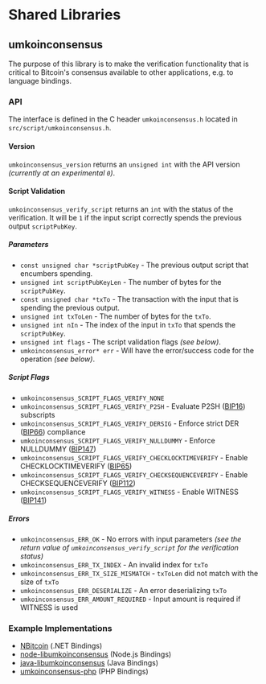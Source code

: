 Shared Libraries
================

## umkoinconsensus

The purpose of this library is to make the verification functionality that is critical to Bitcoin's consensus available to other applications, e.g. to language bindings.

### API

The interface is defined in the C header `umkoinconsensus.h` located in  `src/script/umkoinconsensus.h`.

#### Version

`umkoinconsensus_version` returns an `unsigned int` with the API version *(currently at an experimental `0`)*.

#### Script Validation

`umkoinconsensus_verify_script` returns an `int` with the status of the verification. It will be `1` if the input script correctly spends the previous output `scriptPubKey`.

##### Parameters
- `const unsigned char *scriptPubKey` - The previous output script that encumbers spending.
- `unsigned int scriptPubKeyLen` - The number of bytes for the `scriptPubKey`.
- `const unsigned char *txTo` - The transaction with the input that is spending the previous output.
- `unsigned int txToLen` - The number of bytes for the `txTo`.
- `unsigned int nIn` - The index of the input in `txTo` that spends the `scriptPubKey`.
- `unsigned int flags` - The script validation flags *(see below)*.
- `umkoinconsensus_error* err` - Will have the error/success code for the operation *(see below)*.

##### Script Flags
- `umkoinconsensus_SCRIPT_FLAGS_VERIFY_NONE`
- `umkoinconsensus_SCRIPT_FLAGS_VERIFY_P2SH` - Evaluate P2SH ([BIP16](https://github.com/bitcoin/bips/blob/master/bip-0016.mediawiki)) subscripts
- `umkoinconsensus_SCRIPT_FLAGS_VERIFY_DERSIG` - Enforce strict DER ([BIP66](https://github.com/bitcoin/bips/blob/master/bip-0066.mediawiki)) compliance
- `umkoinconsensus_SCRIPT_FLAGS_VERIFY_NULLDUMMY` - Enforce NULLDUMMY ([BIP147](https://github.com/bitcoin/bips/blob/master/bip-0147.mediawiki))
- `umkoinconsensus_SCRIPT_FLAGS_VERIFY_CHECKLOCKTIMEVERIFY` - Enable CHECKLOCKTIMEVERIFY ([BIP65](https://github.com/bitcoin/bips/blob/master/bip-0065.mediawiki))
- `umkoinconsensus_SCRIPT_FLAGS_VERIFY_CHECKSEQUENCEVERIFY` - Enable CHECKSEQUENCEVERIFY ([BIP112](https://github.com/bitcoin/bips/blob/master/bip-0112.mediawiki))
- `umkoinconsensus_SCRIPT_FLAGS_VERIFY_WITNESS` - Enable WITNESS ([BIP141](https://github.com/bitcoin/bips/blob/master/bip-0141.mediawiki))

##### Errors
- `umkoinconsensus_ERR_OK` - No errors with input parameters *(see the return value of `umkoinconsensus_verify_script` for the verification status)*
- `umkoinconsensus_ERR_TX_INDEX` - An invalid index for `txTo`
- `umkoinconsensus_ERR_TX_SIZE_MISMATCH` - `txToLen` did not match with the size of `txTo`
- `umkoinconsensus_ERR_DESERIALIZE` - An error deserializing `txTo`
- `umkoinconsensus_ERR_AMOUNT_REQUIRED` - Input amount is required if WITNESS is used

### Example Implementations
- [NBitcoin](https://github.com/NicolasDorier/NBitcoin/blob/master/NBitcoin/Script.cs#L814) (.NET Bindings)
- [node-libumkoinconsensus](https://github.com/bitpay/node-libumkoinconsensus) (Node.js Bindings)
- [java-libumkoinconsensus](https://github.com/dexX7/java-libumkoinconsensus) (Java Bindings)
- [umkoinconsensus-php](https://github.com/Bit-Wasp/umkoinconsensus-php) (PHP Bindings)
